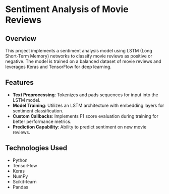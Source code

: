 # Sentiment Analysis of Movie Reviews

## Overview
This project implements a sentiment analysis model using LSTM (Long Short-Term Memory) networks to classify movie reviews as positive or negative. The model is trained on a balanced dataset of movie reviews and leverages Keras and TensorFlow for deep learning.

## Features
- **Text Preprocessing**: Tokenizes and pads sequences for input into the LSTM model.
- **Model Training**: Utilizes an LSTM architecture with embedding layers for sentiment classification.
- **Custom Callbacks**: Implements F1 score evaluation during training for better performance metrics.
- **Prediction Capability**: Ability to predict sentiment on new movie reviews.

## Technologies Used
- Python
- TensorFlow
- Keras
- NumPy
- Scikit-learn
- Pandas
